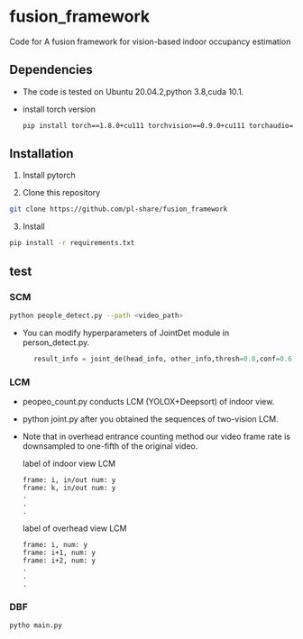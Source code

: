 # fusion_framework
Code for A fusion framework for vision-based indoor occupancy estimation

## Dependencies
- The code is tested on Ubuntu 20.04.2,python 3.8,cuda 10.1.

- install torch version 

  ```bash
  pip install torch==1.8.0+cu111 torchvision==0.9.0+cu111 torchaudio==0.8.0 -f https://download.pytorch.org/whl/torch_stable.html
  ```



## Installation
 1. Install pytorch

 2. Clone this repository
  ```bash
  git clone https://github.com/pl-share/fusion_framework
  ```
 3. Install 
  ```bash
  pip install -r requirements.txt
  ```
  

## test
### SCM 

```Bash
python people_detect.py --path <video_path>
```
- You can modify hyperparameters of JointDet module in person_detect.py.
```python 
      result_info = joint_de(head_info, other_info,thresh=0.8,conf=0.6,thresh1=0.8)  #line 50
```
### LCM
- peopeo_count.py conducts LCM (YOLOX+Deepsort) of indoor view.
- python joint.py after you obtained the sequences of two-vision LCM.
- Note that in overhead entrance counting method our video frame rate is downsampled to one-fifth of the original video.
    
    label of indoor view LCM
    ```
    frame: i, in/out num: y
    frame: k, in/out num: y
    .
    .
    .
    ```
    label of overhead view LCM
    ```
    frame: i, num: y
    frame: i+1, num: y
    frame: i+2, num: y
    .
    .
    .
    ```

### DBF

```bash 
pytho main.py
```

